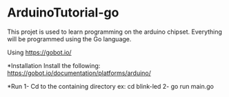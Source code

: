 # ArduinoTutorial-go
This projet is used to learn programming on the arduino chipset.
Everything will be programmed using the Go language.

Using https://gobot.io/

*Installation
Install the following: https://gobot.io/documentation/platforms/arduino/

*Run
1- Cd to the containing directory ex: cd blink-led
2- go run main.go


